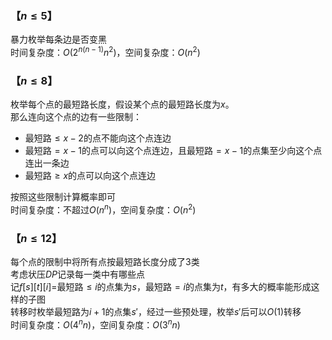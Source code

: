 ### 【$n \leq 5$】

暴力枚举每条边是否变黑  
时间复杂度：$O(2^{n(n-1)}n^2)$，空间复杂度：$O(n^2)$

### 【$n \leq 8$】

枚举每个点的最短路长度，假设某个点的最短路长度为$x$。  
那么连向这个点的边有一些限制：

* 最短路$\leq x-2$的点不能向这个点连边
* 最短路$=x-1$的点可以向这个点连边，且最短路$=x-1$的点集至少向这个点连出一条边
* 最短路$\geq x$的点可以向这个点连边

按照这些限制计算概率即可  
时间复杂度：不超过$O(n^n)$，空间复杂度：$O(n^2)$

### 【$n \leq 12$】

每个点的限制中将所有点按最短路长度分成了$3$类  
考虑状压$DP$记录每一类中有哪些点  
记$f[s][t][i]=$最短路$\leq i$的点集为$s$，最短路$=i$的点集为$t$，有多大的概率能形成这样的子图  
转移时枚举最短路为$i+1$的点集$s'$，经过一些预处理，枚举$s'$后可以$O(1)$转移  
时间复杂度：$O(4^nn)$，空间复杂度：$O(3^nn)$